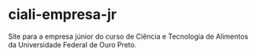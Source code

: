 # ciali-empresa-jr
Site para a empresa júnior do curso de Ciência e Tecnologia de Alimentos da Universidade Federal de Ouro Preto.
